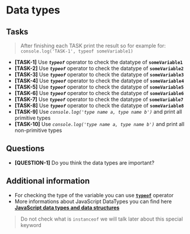# Data types

## Tasks

> After finishing each TASK print the result so for example for: `console.log('TASK-1', typeof someVariable1)`

- **[TASK-1]** Use **_`typeof`_** operator to check the datatype of **`someVariable1`**
- **[TASK-2]** Use **_`typeof`_** operator to check the datatype of **`someVariable2`**
- **[TASK-3]** Use **_`typeof`_** operator to check the datatype of **`someVariable3`**
- **[TASK-4]** Use **_`typeof`_** operator to check the datatype of **`someVariable4`**
- **[TASK-5]** Use **_`typeof`_** operator to check the datatype of **`someVariable5`**
- **[TASK-6]** Use **_`typeof`_** operator to check the datatype of **`someVariable6`**
- **[TASK-7]** Use **_`typeof`_** operator to check the datatype of **`someVariable7`**
- **[TASK-8]** Use **_`typeof`_** operator to check the datatype of **`someVariable8`**
- **[TASK-9]** Use _`console.log('type name a, type name b')`_ and print all primitive types
- **[TASK-10]** Use _`console.log('type name a, type name b')`_ and print all non-primitive types

## Questions

- **[QUESTION-1]** Do you think the data types are important?

## Additional information

- For checking the type of the variable you can use **[`typeof`](https://developer.mozilla.org/en-US/docs/Web/JavaScript/Reference/Operators/typeof)** operator
- More informations about JavaScript DataTypes you can find here **[JavaScript data types and data structures](https://developer.mozilla.org/en-US/docs/Web/JavaScript/Data_structures)**

> Do not check what is `instanceof` we will talk later about this special keyword
